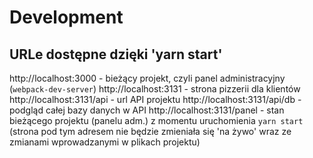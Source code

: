 # Development

## URLe dostępne dzięki 'yarn start'

http://localhost:3000 - bieżący projekt, czyli panel administracyjny (`webpack-dev-server`)
http://localhost:3131 - strona pizzerii dla klientów
http://localhost:3131/api - url API projektu
http://localhost:3131/api/db - podgląd całej bazy danych w API
http://localhost:3131/panel - stan bieżącego projektu (panelu adm.) z momentu uruchomienia `yarn start` (strona pod tym adresem nie będzie zmieniała się 'na żywo' wraz ze zmianami wprowadzanymi w plikach projektu)